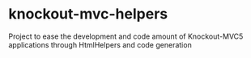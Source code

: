 # knockout-mvc-helpers
Project to ease the development and code amount of Knockout-MVC5 applications through HtmlHelpers and code generation
